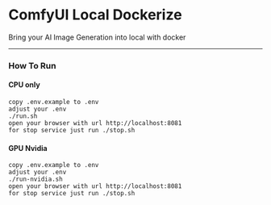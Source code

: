 # ComfyUI Local Dockerize
Bring your AI Image Generation into local with docker

---
### **How To Run**
#### **CPU only**
```
copy .env.example to .env
adjust your .env
./run.sh
open your browser with url http://localhost:8081
for stop service just run ./stop.sh
```

#### **GPU Nvidia**
```
copy .env.example to .env
adjust your .env
./run-nvidia.sh
open your browser with url http://localhost:8081
for stop service just run ./stop.sh
```

